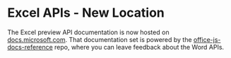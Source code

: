 # Excel APIs - New Location

The Excel preview API documentation is now hosted on [docs.microsoft.com](https://docs.microsoft.com/javascript/api/excel). That documentation set is powered by the [office-js-docs-reference](https://github.com/OfficeDev/office-js-docs-reference) repo, where you can leave feedback about the Word APIs.
